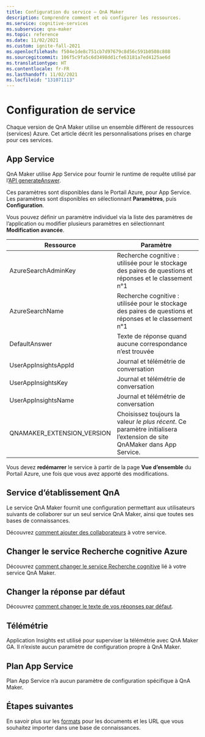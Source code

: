 ```yaml
---
title: Configuration du service – QnA Maker
description: Comprendre comment et où configurer les ressources.
ms.service: cognitive-services
ms.subservice: qna-maker
ms.topic: reference
ms.date: 11/02/2021
ms.custom: ignite-fall-2021
ms.openlocfilehash: f504e1de8c751cb7d97679c8d56c591b0508c808
ms.sourcegitcommit: 106f5c9fa5c6d3498dd1cfe63181a7ed4125ae6d
ms.translationtype: HT
ms.contentlocale: fr-FR
ms.lasthandoff: 11/02/2021
ms.locfileid: "131071113"
---
```

# <a name="service-configuration"></a>Configuration de service

Chaque version de QnA Maker utilise un ensemble différent de ressources (services) Azure. Cet article décrit les personnalisations prises en charge pour ces services. 

## <a name="app-service"></a>App Service

QnA Maker utilise App Service pour fournir le runtime de requête utilisé par l’[API generateAnswer](/rest/api/cognitiveservices/qnamaker4.0/runtime/generateanswer).

Ces paramètres sont disponibles dans le Portail Azure, pour App Service. Les paramètres sont disponibles en sélectionnant **Paramètres**, puis **Configuration**.

Vous pouvez définir un paramètre individuel via la liste des paramètres de l’application ou modifier plusieurs paramètres en sélectionnant **Modification avancée**.

|Ressource|Paramètre|
|--|--|
|AzureSearchAdminKey|Recherche cognitive : utilisée pour le stockage des paires de questions et réponses et le classement n°1|
|AzureSearchName|Recherche cognitive : utilisée pour le stockage des paires de questions et réponses et le classement n°1|
|DefaultAnswer|Texte de réponse quand aucune correspondance n’est trouvée|
|UserAppInsightsAppId|Journal et télémétrie de conversation|
|UserAppInsightsKey|Journal et télémétrie de conversation|
|UserAppInsightsName|Journal et télémétrie de conversation|
|QNAMAKER_EXTENSION_VERSION|Choisissez toujours la valeur _le plus récent_. Ce paramètre initialisera l’extension de site QnAMaker dans App Service.|

Vous devez **redémarrer** le service à partir de la page **Vue d’ensemble** du Portail Azure, une fois que vous avez apporté des modifications.

## <a name="qna-maker-service"></a>Service d’établissement QnA

Le service QnA Maker fournit une configuration permettant aux utilisateurs suivants de collaborer sur un seul service QnA Maker, ainsi que toutes ses bases de connaissances.

Découvrez [comment ajouter des collaborateurs](./index.yml) à votre service.

## <a name="change-azure-cognitive-search"></a>Changer le service Recherche cognitive Azure

Découvrez [comment changer le service Recherche cognitive](./how-to/configure-QnA-Maker-resources.md#configure-qna-maker-to-use-different-cognitive-search-resource) lié à votre service QnA Maker.

## <a name="change-default-answer"></a>Changer la réponse par défaut

Découvrez [comment changer le texte de vos réponses par défaut](How-To/change-default-answer.md). 

## <a name="telemetry"></a>Télémétrie

Application Insights est utilisé pour superviser la télémétrie avec QnA Maker GA. Il n’existe aucun paramètre de configuration propre à QnA Maker.

## <a name="app-service-plan"></a>Plan App Service

Plan App Service n’a aucun paramètre de configuration spécifique à QnA Maker.

## <a name="next-steps"></a>Étapes suivantes

En savoir plus sur les [formats](reference-document-format-guidelines.md) pour les documents et les URL que vous souhaitez importer dans une base de connaissances.
